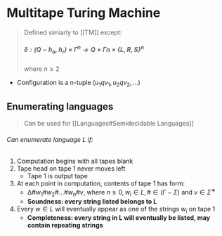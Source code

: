 # Multitape Turing Machine

> Defined simiarly to [[TM]] except:
> ##### $δ : (Q − {h_a, h_r}) × Γ ^ n → Q × Γ n × \{L, R, S\}^n$
> where $n \geq 2$

- Configuration is a n-tuple $(u_1qv_1, u_2qv_2, ...)$

## Enumerating languages
> Can be used for [[Languages#Semidecidable Languages]]

###### Can enumerate language L if:
1. Computation begins with all tapes blank
2. Tape head on tape 1 never moves left
	- Tape 1 is output tape
3. At each point in computation, contents of tape 1 has form: 
	- $∆ \#w_1 \#w_2\# ... \#w_n\#v$, where $n ≥ 0, w_i ∈ L, \# ∈ (Γ − Σ)$ and $v ∈ Σ^∗$
	- **Soundness: every string listed belongs to L**
4. Every $w∈L$ will eventually appear as one of the strings $w_i$ on tape 1
	- **Completeness: every string in L will eventually be listed, may contain repeating strings**
